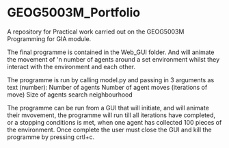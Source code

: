 # GEOG5003M_Portfolio
 A repository for Practical work carried out on the GEOG5003M Programming for GIA module.
 
 The final programme is contained in the Web_GUI folder. And will animate the movement of 'n number of agents around a set environment whilst they interact with the environment and each other.

The programme is run by calling model.py and passing in 3 arguments as text (number):
	Number of agents
	Number of agent moves (iterations of move)
	Size of agents search neighbourhood

The programme can be run from a GUI that will initiate, and will animate their mvovement, the programme will run till all iterations have completed,
or a stopping conditions is met, when one agent has collected 100 pieces of the environment. 
Once complete the user must close the GUI and kill the programme by pressing crtl+c.
